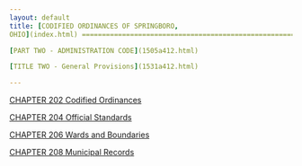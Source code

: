 ```yaml
---
layout: default 
title: [CODIFIED ORDINANCES OF SPRINGBORO,
OHIO](index.html) =====================================================

[PART TWO - ADMINISTRATION CODE](1505a412.html)

[TITLE TWO - General Provisions](1531a412.html)

---
```


[CHAPTER 202 Codified Ordinances](153aa412.html)

[CHAPTER 204 Official Standards](15e0a412.html)

[CHAPTER 206 Wards and Boundaries](15f1a412.html)

[CHAPTER 208 Municipal Records](1613a412.html)
